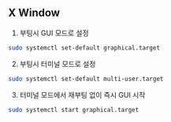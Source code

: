 ## X Window
1. 부팅시 GUI 모드로 설정
```bash
sudo systemctl set-default graphical.target
```
2. 부팅시 터미널 모드로 설정
```bash
sudo systemctl set-default multi-user.target
```
3. 터미널 모드에서 재부팅 없이 즉시 GUI 시작
```bash
sudo systemctl start graphical.target
```

